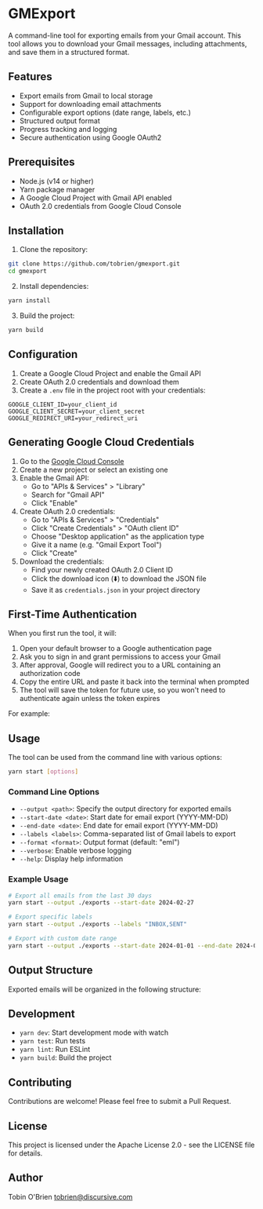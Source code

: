 # GMExport

A command-line tool for exporting emails from your Gmail account. This tool allows you to download your Gmail messages, including attachments, and save them in a structured format.

## Features

- Export emails from Gmail to local storage
- Support for downloading email attachments
- Configurable export options (date range, labels, etc.)
- Structured output format
- Progress tracking and logging
- Secure authentication using Google OAuth2

## Prerequisites

- Node.js (v14 or higher)
- Yarn package manager
- A Google Cloud Project with Gmail API enabled
- OAuth 2.0 credentials from Google Cloud Console

## Installation

1. Clone the repository:
```bash
git clone https://github.com/tobrien/gmexport.git
cd gmexport
```

2. Install dependencies:
```bash
yarn install
```

3. Build the project:
```bash
yarn build
```

## Configuration

1. Create a Google Cloud Project and enable the Gmail API
2. Create OAuth 2.0 credentials and download them
3. Create a `.env` file in the project root with your credentials:
```env
GOOGLE_CLIENT_ID=your_client_id
GOOGLE_CLIENT_SECRET=your_client_secret
GOOGLE_REDIRECT_URI=your_redirect_uri
```

## Generating Google Cloud Credentials

1. Go to the [Google Cloud Console](https://console.cloud.google.com)
2. Create a new project or select an existing one
3. Enable the Gmail API:
   - Go to "APIs & Services" > "Library"
   - Search for "Gmail API"
   - Click "Enable"
4. Create OAuth 2.0 credentials:
   - Go to "APIs & Services" > "Credentials"
   - Click "Create Credentials" > "OAuth client ID"
   - Choose "Desktop application" as the application type
   - Give it a name (e.g. "Gmail Export Tool")
   - Click "Create"
5. Download the credentials:
   - Find your newly created OAuth 2.0 Client ID
   - Click the download icon (⬇️) to download the JSON file
   - Save it as `credentials.json` in your project directory

## First-Time Authentication

When you first run the tool, it will:

1. Open your default browser to a Google authentication page
2. Ask you to sign in and grant permissions to access your Gmail
3. After approval, Google will redirect you to a URL containing an authorization code
4. Copy the entire URL and paste it back into the terminal when prompted
5. The tool will save the token for future use, so you won't need to authenticate again unless the token expires

For example:

## Usage

The tool can be used from the command line with various options:

```bash
yarn start [options]
```

### Command Line Options

- `--output <path>`: Specify the output directory for exported emails
- `--start-date <date>`: Start date for email export (YYYY-MM-DD)
- `--end-date <date>`: End date for email export (YYYY-MM-DD)
- `--labels <labels>`: Comma-separated list of Gmail labels to export
- `--format <format>`: Output format (default: "eml")
- `--verbose`: Enable verbose logging
- `--help`: Display help information

### Example Usage

```bash
# Export all emails from the last 30 days
yarn start --output ./exports --start-date 2024-02-27

# Export specific labels
yarn start --output ./exports --labels "INBOX,SENT"

# Export with custom date range
yarn start --output ./exports --start-date 2024-01-01 --end-date 2024-02-27
```

## Output Structure

Exported emails will be organized in the following structure:

## Development

- `yarn dev`: Start development mode with watch
- `yarn test`: Run tests
- `yarn lint`: Run ESLint
- `yarn build`: Build the project

## Contributing

Contributions are welcome! Please feel free to submit a Pull Request.

## License

This project is licensed under the Apache License 2.0 - see the LICENSE file for details.

## Author

Tobin O'Brien <tobrien@discursive.com>
